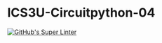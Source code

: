 # ICS3U-Circuitpython-04

[![GitHub's Super Linter](https://github.com/Joshua-Yeung-2/ICS3U-Circuitpython-04/workflows/GitHub's%20Super%20Linter/badge.svg)](https://github.com/Joshua-Yeung-2/ICS3U-Circuitpython-04/actions)
